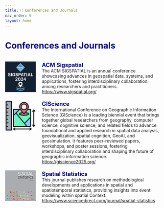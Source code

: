 ```yaml
---
title: 🔵 Conferences and Journals
nav_order: 6
layout: home
---
```


<h1 style="color: darkblue;">Conferences and Journals</h1>
<br>


<div style="max-width: 100%;">
  <!-- START -->
<div style="display: flex; justify-content: space-between; align-items: stretch; margin-bottom: 20px;">
    <div style="display: flex; align-items: stretch;">
      <img src="/assets/images/thumb/acmsigspatial.jpg" alt="Logo" style="width: 100px; height: 100px; margin-right: 20px;">
      <div style="flex-grow: 1; display: flex; flex-direction: column; justify-content: space-between;">
        <p style="margin: 0; color: darkblue; font-size: 1.3em; font-weight: bold;">ACM Sigspatial</p>
        <p style="margin: 0;">The ACM SIGSPATIAL is an annual conference showcasing advances in geospatial data, systems, and applications, fostering interdisciplinary collaboration among researchers and practitioners.</p>
        <p style="margin: 0;"><a href="https://www.sigspatial.org/"><i class="fa-regular fa-file-pdf"></i>https://www.sigspatial.org/</a> </p>
      </div>
    </div>
    <!-- <div style="color: lightgray; align-self: flex-start; margin-left: 10px; white-space: nowrap; font-size: 200%;">2022</div>  -->
  </div>

<div style="display: flex; justify-content: space-between; align-items: stretch; margin-bottom: 20px;">
    <div style="display: flex; align-items: stretch;">
      <img src="/assets/images/thumb/spatial.jpg" alt="Logo" style="width: 100px; height: 100px; margin-right: 20px;">
      <div style="flex-grow: 1; display: flex; flex-direction: column; justify-content: space-between;">
        <p style="margin: 0; color: darkblue; font-size: 1.3em; font-weight: bold;">GIScience</p>
        <p style="margin: 0;">The International Conference on Geographic Information Science (GIScience) is a leading biennial event that brings together global researchers from geography, computer science, cognitive science, and related fields to advance foundational and applied research in spatial data analysis, geovisualization, spatial cognition, GeoAI, and geosimulation. It features peer-reviewed papers, workshops, and poster sessions, fostering interdisciplinary collaboration and shaping the future of geographic information science.</p>
        <p style="margin: 0;"><a href="https://giscience2025.org/"><i class="fa-regular fa-file-pdf"></i>https://giscience2025.org/</a> </p>
      </div>
    </div>
    <!-- <div style="color: lightgray; align-self: flex-start; margin-left: 10px; white-space: nowrap; font-size: 200%;">2022</div>  -->
  </div>

<div style="display: flex; justify-content: space-between; align-items: stretch; margin-bottom: 20px;">
    <div style="display: flex; align-items: stretch;">
      <img src="/assets/images/thumb/spatialstatistics.jpg" alt="Logo" style="width: 100px; height: 100px; margin-right: 20px;">
      <div style="flex-grow: 1; display: flex; flex-direction: column; justify-content: space-between;">
        <p style="margin: 0; color: darkblue; font-size: 1.3em; font-weight: bold;">Spatial Statistics</p>
        <p style="margin: 0;">This journal publishes research on methodological developments and applications in spatial and spatiotemporal statistics, providing insights into event modeling within spatial Context.</p>
        <p style="margin: 0;"><a href="https://www.sciencedirect.com/journal/spatial-statistics"><i class="fa-regular fa-file-pdf"></i>https://www.sciencedirect.com/journal/spatial-statistics</a> </p>
      </div>
    </div>
    <!-- <div style="color: lightgray; align-self: flex-start; margin-left: 10px; white-space: nowrap; font-size: 200%;">2022</div>  -->
  </div>
<!-- STOP -->
</div>
